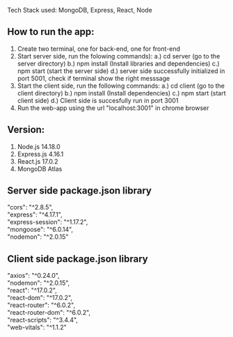 Tech Stack used:
MongoDB, Express, React, Node


How to run the app:
------
1. Create two terminal, one for back-end, one for front-end
2. Start server side, run the folowing commands):
   a.) cd server (go to the server directory)
   b.) npm install (Install libraries and dependencies)
   c.) npm start (start the server side)
   d.) server side successfully initialized in port 5001, check if terminal show the right messsage
3. Start the client side, run the following commands:
   a.) cd client (go to the client directory)
   b.) npm install (Install dependencies)
   c.) npm start (start client side)
   d.) Client side is succesfully run in port 3001
4. Run the web-app using the url "localhost:3001" in chrome browser


Version:
-----
1. Node.js 	14.18.0
2. Express.js 	4.16.1
3. React.js 	17.0.2
4. MongoDB	Atlas 

Server side package.json library
-----
"cors": "^2.8.5",  
"express": "^4.17.1",  
"express-session": "^1.17.2",  
"mongoose": "^6.0.14",  
"nodemon": "^2.0.15"

Client side package.json library
-----
"axios": "^0.24.0",  
"nodemon": "^2.0.15",  
"react": "^17.0.2",  
"react-dom": "^17.0.2",  
"react-router": "^6.0.2",  
"react-router-dom": "^6.0.2",  
"react-scripts": "^3.4.4",  
"web-vitals": "^1.1.2"


